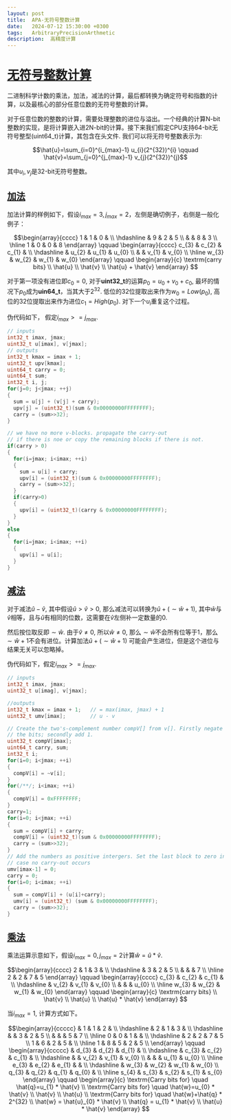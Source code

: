 ```yaml
---
layout: post
title:  APA-无符号整数计算
date:   2024-07-12 15:30:00 +0300
tags:   ArbitraryPrecisionArthmetic
description:  高精度计算
---
```


# [无符号整数计算](#无符号整数计算)

二进制科学计数的乘法，加法，减法的计算，最后都转换为确定符号和指数的计算，以及最核心的部分任意位数的无符号整数的计算。    

对于任意位数的整数的计算，需要处理整数的进位与溢出。一个经典的计算N-bit整数的实现，是将计算嵌入进2N-bit的计算。接下来我们假定CPU支持64-bit无符号整型(uint64_t)计算，其包含在头文件<cstdint>. 我们可以将无符号整数表示为:     

$$\hat{u}=\sum_{i=0}^{i_{max}-1} u_{i}(2^{32})^{i} \qquad \hat{v}=\sum_{j=0}^{j_{max}-1} v_{j}(2^{32})^{j}$$

其中$u_{i},v_{j}$是32-bit无符号整数。

## [加法](#加法)

加法计算的样例如下，假设$i_{max}=3,j_{max}=2$，左侧是确切例子，右侧是一般化例子：         

$$\begin{array}{cccc} 
1 & 1 & 0 &   \\
\hdashline
  & 9 & 2 & 5 \\
  &   & 8 & 3 \\
\hline
1 & 0 & 0 & 8 
\end{array}  
\qquad
\begin{array}{cccc}
c_{3} & c_{2} & c_{1} &        \\
\hdashline
      & u_{2} & u_{1} & u_{0}  \\
      &       & v_{1} & v_{0}  \\
\hline
w_{3} & w_{2} & w_{1} & w_{0}  
\end{array}
\qquad
\begin{array}{c}
\textrm{carry bits}        \\
\hat{u}           \\
\hat{v}           \\
\hat{u} + \hat{v}
\end{array}
$$   

对于第一项没有进位即$c_{0}=0$, 对于**uint32_t**的运算$p_{0}=u_{0}+v_{0}+c_{0}$, 最坏的情况下$p_{0}$成为**uin64_t**，当其大于$2^{32}$. 低位的32位提取出来作为$w_{0}=Low(p_{0})$, 高位的32位提取出来作为进位$c_{1}=High(p_{0})$. 对下一个$u_{i}$重复这个过程。     

伪代码如下， 假定$i_{max}>=j_{max}$.  
```cpp
// inputs
int32_t imax, jmax;
uint32_t u[imax], v[jmax];
// outputs
int32_t kmax = imax + 1;
uint32_t upv[kmax];
uint64_t carry = 0;
uint64_t sum;
int32_t i, j;
for(j=0; j<jmax; ++j)
{
  sum = u[j] + (v[j] + carry);
  upv[j] = (uint32_t)(sum & 0x00000000FFFFFFFF);
  carry = (sum>>32);
}

// we have no more v-blocks. propagate the carry-out    
// if there is noe or copy the remaining blocks if there is not.
if(carry > 0)
{
  for(i=jmax; i<imax; ++i)
  {
    sum = u[i] + carry;
    upv[i] = (uint32_t)(sum & 0x00000000FFFFFFFF);
    carry = (sum>>32);
  }
  if(carry>0)
  {
    upv[i] = (uint32_t)(carry & 0x00000000FFFFFFFF);
  }
}
else
{
  for(i=jmax; i<imax; ++i)
  {
    upv[i] = u[i];
  }
}

```

## [减法](#减法)  

对于减法$\hat{u}-\hat{v}$, 其中假设$\hat{u}>\hat{v}>0$, 那么减法可以转换为$\hat{u}+(\sim\hat{w}+1)$, 其中$\hat{w}$与$\hat{v}$相等，且与$\hat{u}$有相同的位数，这需要在$\hat{v}$左侧补一定数量的$0$.   

然后按位取反即$\sim \hat{w}$. 由于$\hat{v}\neq 0$, 所以$\hat{w}\neq 0$, 那么$\sim \hat{w}$不会所有位等于1，那么$\sim \hat{w}+1$不会有进位。计算加法$\hat{u}+(\sim \hat{w} + 1)$ 可能会产生进位，但是这个进位与结果无关可以忽略掉。   

伪代码如下，假定$i_{max}>=j_{max}$.  
```cpp
// inputs
int32_t imax, jmax;
uint32_t u[imag], v[jmax];

//outputs
int32_t kmax = imax + 1;   // = max(imax, jmax) + 1
uint32_t umv[imax];        // u - v

// Create the two's-complement number compV[] from v[]. Firstly negate   
// the bits; secondly add 1.
uint32_t compV[imax];
uint64_t carry, sum;
int32_t i;
for(i=0; i<jmax; ++i)
{
  compV[i] = ~v[i];
}
for(/**/; i<imax; ++i)
{
  compV[i] = 0xFFFFFFFF;
}
carry=1;
for(i=0; i<jmax; ++i)
{
  sum = compV[i] + carry;
  compV[i] = (uint32_t)(sum & 0x00000000FFFFFFFF);
  carry = (sum>>32);
}
// Add the numbers as positive intergers. Set the last block to zero int    
// case no carry-out occurs
umv[imax-1] = 0;
carry = 0;
for(i=0; i<imax; ++i)
{
  sum = compV[i] + (u[i]+carry);
  umv[i] = (uint32_t) (sum & 0x00000000FFFFFFFF);
  carry = (sum>>32);
}

```

## [乘法](#乘法)

乘法运算示意如下，假设$i_{max}=0,j_{max}=2$计算$\hat{w}=\hat{u}*\hat{v}$.     

$$\begin{array}{cccc} 
2 & 1 & 3 &   \\
\hdashline
  & 3 & 2 & 5 \\
  &   &   & 7 \\
\hline
2 & 2 & 7 & 5 
\end{array}  
\qquad
\begin{array}{cccc}
c_{3} & c_{2} & c_{1} &        \\
\hdashline
      & v_{2} & v_{1} & v_{0}  \\
      &       &       & u_{0}  \\
\hline
w_{3} & w_{2} & w_{1} & w_{0}  
\end{array}
\qquad
\begin{array}{c}
\textrm{carry bits}        \\
\hat{v}           \\
\hat{u}           \\
\hat{u} * \hat{v}
\end{array}
$$   

当$i_{max}=1$, 计算方式如下。      

$$\begin{array}{ccccc} 
  & 1 & 1 & 2 &   \\
\hdashline
  & 2 & 1 & 3 &   \\
\hdashline
  &   & 3 & 2 & 5 \\
  &   &   & 5 & 7 \\
\hline 
0 & 0 & 1 &   &   \\
\hdashline
  & 2 & 2 & 7 & 5 \\
1 & 6 & 2 & 5 &   \\
\hline
1 & 8 & 5 & 2 & 5 \\
\end{array}  
\qquad
\begin{array}{ccccc}
      & d_{3} & d_{2} & d_{1} &        \\
\hdashline
      & c_{3} & c_{2} & c_{1} &        \\
\hdashline
      &       & v_{2} & v_{1} & v_{0}  \\
      &       &       & u_{1} & u_{0}  \\
\hline
e_{3} & e_{2} & e_{1} &       &        \\
\hdashline
      & w_{3} & w_{2} & w_{1} & w_{0}  \\
q_{3} & q_{2} & q_{1} & q_{0} &        \\
\hline
s_{4} & s_{3} & s_{2} & s_{1} & s_{0}
\end{array}
\qquad
\begin{array}{c}
\textrm{Carry bits for} \quad \hat{q}=u_{1} * \hat{v}   \\
\textrm{Carry bits for} \quad \hat{w}=u_{0} * \hat{v}   \\
\hat{v}           \\
\hat{u}           \\
\textrm{Carry bits for} \quad \hat{w}+\hat{q} * 2^{32}   \\
\hat{w} = \hat{u}_{0} * \hat{v}      \\
\hat{q} = u_{1} * \hat{v}            \\
\hat{u} * \hat{v}
\end{array}
$$  
